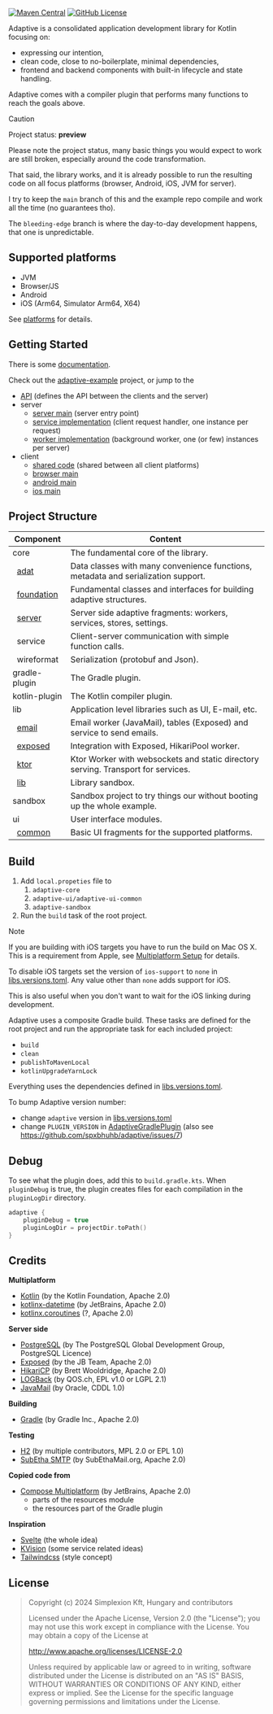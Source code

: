[![Maven Central](https://img.shields.io/maven-central/v/hu.simplexion.adaptive/adaptive-core)](https://mvnrepository.com/artifact/hu.simplexion.adaptive/adaptive-core)
[![GitHub License](https://img.shields.io/badge/license-Apache%20License%202.0-blue.svg?style=flat)](http://www.apache.org/licenses/LICENSE-2.0)

Adaptive is a consolidated application development library for Kotlin focusing on:

* expressing our intention,
* clean code, close to no-boilerplate, minimal dependencies,
* frontend and backend components with built-in lifecycle and state handling.

Adaptive comes with a compiler plugin that performs many functions to reach the goals above.
 
> [!CAUTION]
>
> Project status: **preview**
>
> Please note the project status, many basic things you would expect to work are still
> broken, especially around the code transformation. 
> 
> That said, the library works, and it is already possible to run the resulting code on all
> focus platforms (browser, Android, iOS, JVM for server).
> 
> I try to keep the `main` branch of this and the example repo compile and work all the time (no guarantees tho).
> 
> The `bleeding-edge` branch is where the day-to-day development happens, that one is unpredictable.
> 

## Supported platforms

* JVM
* Browser/JS
* Android
* iOS (Arm64, Simulator Arm64, X64)

See [platforms](./doc/platforms/README.md) for details.

## Getting Started

There is some [documentation](doc/README).

Check out the [adaptive-example](https://github.com/spxbhuhb/adaptive-example) project, or jump to the
* [API](https://github.com/spxbhuhb/adaptive-example/blob/main/shared/src/commonMain/kotlin/CounterApi.kt) (defines the API between the clients and the server)
* server
  * [server main](https://github.com/spxbhuhb/adaptive-example/blob/main/server/src/main/kotlin/Application.kt) (server entry point)
  * [service implementation](https://github.com/spxbhuhb/adaptive-example/blob/main/server/src/main/kotlin/CounterService.kt) (client request handler, one instance per request)
  * [worker implementation](https://github.com/spxbhuhb/adaptive-example/blob/main/server/src/main/kotlin/CounterWorker.kt) (background worker, one (or few) instances per server)
* client
  * [shared code](https://github.com/spxbhuhb/adaptive-example/blob/main/shared/src/commonMain/kotlin/counter.kt) (shared between all client platforms)
  * [browser main](https://github.com/spxbhuhb/adaptive-example/blob/main/browserApp/src/jsMain/kotlin/main.kt)
  * [android main](https://github.com/spxbhuhb/adaptive-example/blob/main/androidApp/src/androidMain/kotlin/hu/simplexion/adaptive/example/MainActivity.kt)
  * [ios main](https://github.com/spxbhuhb/adaptive-example/blob/main/shared/src/iosSimulatorArm64Main/kotlin/main.kt)

## Project Structure

| Component                                                | Content                                                                           |
|----------------------------------------------------------|-----------------------------------------------------------------------------------|
| core                                                     | The fundamental core of the library.                                              |
| &nbsp;&nbsp;[adat](doc/adat/README)                      | Data classes with many convenience functions, metadata and serialization support. |
| &nbsp;&nbsp;[foundation](doc/foundation/README)          | Fundamental classes and interfaces for building adaptive structures.              |
| &nbsp;&nbsp;[server](doc/server/README)                  | Server side adaptive fragments: workers, services, stores, settings.              |
| &nbsp;&nbsp;service                                      | Client-server communication with simple function calls.                           |
| &nbsp;&nbsp;wireformat                                   | Serialization (protobuf and Json).                                                |
| gradle-plugin                                            | The Gradle plugin.                                                                |
| kotlin-plugin                                            | The Kotlin compiler plugin.                                                       |
| lib                                                      | Application level libraries such as UI, E-mail, etc.                              |
| &nbsp;&nbsp;[email](adaptive-lib/adaptive-lib-email)     | Email worker (JavaMail), tables (Exposed) and service to send emails.             |
| &nbsp;&nbsp;[exposed](adaptive-lib/adaptive-lib-exposed) | Integration with Exposed, HikariPool worker.                                      |
| &nbsp;&nbsp;[ktor](adaptive-lib/adaptive-lib-ktor)       | Ktor Worker with websockets and static directory serving. Transport for services. |
| &nbsp;&nbsp;[lib](adaptive-lib/adaptive-lib-sandbox)     | Library sandbox.                                                                  |
| sandbox                                                  | Sandbox project to try things our without booting up the whole example.           |
| ui                                                       | User interface modules.                                                           |
| &nbsp;&nbsp;[common](adaptive-ui/adaptive-ui-common)     | Basic UI fragments for the supported platforms.                                   |

## Build

1. Add `local.propeties` file to
   1. `adaptive-core`
   2. `adaptive-ui/adaptive-ui-common`
   3. `adaptive-sandbox`
1. Run the `build` task of the root project.

> [!Note]
>
> If you are building with iOS targets you have to run the build on Mac OS X. This is a requirement from Apple,
> see [Multiplatform Setup](https://www.jetbrains.com/help/kotlin-multiplatform-dev/multiplatform-setup.html) for details.
>
> To disable iOS targets set the version of `ios-support` to `none` in [libs.versions.toml](gradle/libs.versions.toml). Any
> value other than `none` adds support for iOS.
>
> This is also useful when you don't want to wait for the iOS linking during development.

Adaptive uses a composite Gradle build. These tasks are defined for the root project and run the appropriate task for
each included project:

- `build`
- `clean`
- `publishToMavenLocal`
- `kotlinUpgradeYarnLock`

Everything uses the dependencies defined in [libs.versions.toml](gradle/libs.versions.toml).

To bump Adaptive version number:

- change `adaptive` version in  [libs.versions.toml](gradle/libs.versions.toml)
- change `PLUGIN_VERSION` in [AdaptiveGradlePlugin](adaptive-gradle-plugin/src/main/kotlin/hu/simplexion/adaptive/gradle/AdaptiveGradlePlugin.kt) (also see https://github.com/spxbhuhb/adaptive/issues/7)

## Debug

To see what the plugin does, add this to `build.gradle.kts`. When `pluginDebug` is true, the plugin creates
files for each compilation in the `pluginLogDir` directory.

```kotlin
adaptive {
    pluginDebug = true
    pluginLogDir = projectDir.toPath()
}
```

## Credits

**Multiplatform**

* [Kotlin](https://kotlinlang.org) (by the Kotlin Foundation, Apache 2.0)
* [kotlinx-datetime](https://github.com/Kotlin/kotlinx-datetime) (by JetBrains, Apache 2.0)
* [kotlinx.coroutines](https://github.com/Kotlin/kotlinx.coroutines) (?, Apache 2.0)

**Server side**

* [PostgreSQL](https://www.postgresql.org) (by The PostgreSQL Global Development Group, PostgreSQL Licence)
* [Exposed](https://github.com/JetBrains/Exposed) (by the JB Team, Apache 2.0)
* [HikariCP](https://github.com/brettwooldridge/HikariCP) (by Brett Wooldridge, Apache 2.0)
* [LOGBack](http://logback.qos.ch) (by QOS.ch, EPL v1.0 or LGPL 2.1)
* [JavaMail](https://javaee.github.io/javamail/)  (by Oracle, CDDL 1.0)

**Building**

* [Gradle](https://gradle.org) (by Gradle Inc., Apache 2.0)

**Testing**

* [H2](https://www.h2database.com/) (by multiple contributors, MPL 2.0 or EPL 1.0)
* [SubEtha SMTP](https://github.com/voodoodyne/subethasmtp) (by SubEthaMail.org, Apache 2.0)

**Copied code from**

* [Compose Multiplatform](https://github.com/JetBrains/compose-multiplatform) (by JetBrains, Apache 2.0)
  * parts of the resources module
  * the resources part of the Gradle plugin

**Inspiration**

* [Svelte](https://svelte.dev) (the whole idea)
* [KVision](https://kvision.io) (some service related ideas)
* [Tailwindcss](https://tailwindcss.com) (style concept)

## License

> Copyright (c) 2024 Simplexion Kft, Hungary and contributors
>
> Licensed under the Apache License, Version 2.0 (the "License");
> you may not use this work except in compliance with the License.
> You may obtain a copy of the License at
>
>    http://www.apache.org/licenses/LICENSE-2.0
>
> Unless required by applicable law or agreed to in writing, software
> distributed under the License is distributed on an "AS IS" BASIS,
> WITHOUT WARRANTIES OR CONDITIONS OF ANY KIND, either express or implied.
> See the License for the specific language governing permissions and
> limitations under the License.
